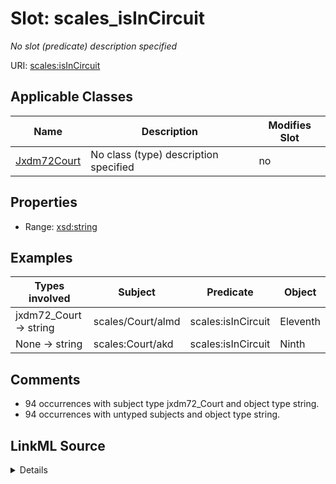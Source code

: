 

# Slot: scales_isInCircuit


_No slot (predicate) description specified_





URI: [scales:isInCircuit](http://schemas.scales-okn.org/rdf/scales#isInCircuit)



<!-- no inheritance hierarchy -->





## Applicable Classes

| Name | Description | Modifies Slot |
| --- | --- | --- |
| [Jxdm72Court](../classes/Jxdm72Court.md) | No class (type) description specified |  no  |







## Properties

* Range: [xsd:string](http://www.w3.org/2001/XMLSchema#string)






## Examples

| Types involved | Subject | Predicate | Object |
| --- | --- | --- | --- |
| jxdm72_Court → string | scales/Court/almd | scales:isInCircuit | Eleventh |
| None → string | scales:Court/akd | scales:isInCircuit | Ninth |


## Comments

* 94 occurrences with subject type jxdm72_Court and object type string.
* 94 occurrences with untyped subjects and object type string.



## LinkML Source

<details>

```yaml
name: scales_isInCircuit
description: No slot (predicate) description specified
comments:
- 94 occurrences with subject type jxdm72_Court and object type string.
- 94 occurrences with untyped subjects and object type string.
examples:
- description: jxdm72_Court → string
  object:
    example_object: Eleventh
    example_object_type: string
    example_predicate: scales:isInCircuit
    example_subject: scales/Court/almd
    example_subject_type: jxdm72_Court
- description: None → string
  object:
    example_object: Ninth
    example_object_type: string
    example_predicate: scales:isInCircuit
    example_subject: scales:Court/akd
    example_subject_type: None
from_schema: scales-kg-new
rank: 1000
slot_uri: scales:isInCircuit
alias: scales_isInCircuit
domain_of:
- jxdm72_Court
range: string

```
</details>